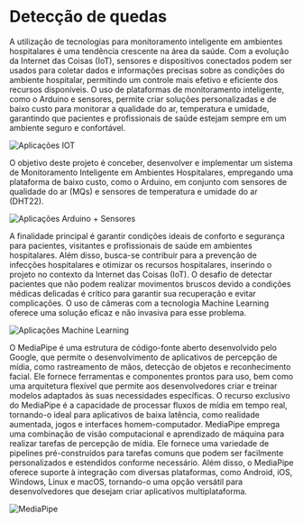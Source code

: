 # Detecção de quedas

A utilização de tecnologias para monitoramento inteligente em ambientes hospitalares é uma tendência crescente na área da saúde. Com a evolução da Internet das Coisas (IoT), sensores e dispositivos conectados podem ser usados para coletar dados e informações precisas sobre as condições do ambiente hospitalar, permitindo um controle mais efetivo e eficiente dos recursos disponíveis. O uso de plataformas de monitoramento inteligente, como o Arduino e sensores, permite criar soluções personalizadas e de baixo custo para monitorar a qualidade do ar, temperatura e umidade, garantindo que pacientes e profissionais de saúde estejam sempre em um ambiente seguro e confortável. 

![Aplicações IOT](https://d1.awsstatic.com/whatisimg/iot-universe.83de2944cc979eac98695797ecb5668f244bd7a5.png)

O objetivo deste projeto é conceber, desenvolver e implementar um sistema de Monitoramento Inteligente em Ambientes Hospitalares, empregando uma plataforma de baixo custo, como o Arduino, em conjunto com sensores de qualidade do ar (MQs) e sensores de temperatura e umidade do ar (DHT22). 

![Aplicações Arduino + Sensores](https://blog.eletrogate.com/wp-content/uploads/2017/08/20170827_162436.jpg)


A finalidade principal é garantir condições ideais de conforto e segurança para pacientes, visitantes e profissionais de saúde em ambientes hospitalares. Além disso, busca-se contribuir para a prevenção de infecções hospitalares e otimizar os recursos hospitalares, inserindo o projeto no contexto da Internet das Coisas (IoT). O desafio de detectar pacientes que não podem realizar movimentos bruscos devido a condições médicas delicadas é crítico para garantir sua recuperação e evitar complicações. O uso de câmeras com a tecnologia Machine Learning oferece uma solução eficaz e não invasiva para esse problema.

![Aplicações Machine Learning](https://viso.ai/wp-content/uploads/2022/07/smart-city-scene-computer-vision-deep-learning-networks.png)

O MediaPipe é uma estrutura de código-fonte aberto desenvolvido pelo Google, que permite o desenvolvimento de aplicativos de percepção de mídia, como rastreamento de mãos, detecção de objetos e reconhecimento facial. Ele fornece ferramentas e componentes prontos para uso, bem como uma arquitetura flexível que permite aos desenvolvedores criar e treinar modelos adaptados às suas necessidades específicas.
O recurso exclusivo do MediaPipe é a capacidade de processar fluxos de mídia em tempo real, tornando-o ideal para aplicativos de baixa latência, como realidade aumentada, jogos e interfaces homem-computador.
MediaPipe emprega uma combinação de visão computacional e aprendizado de máquina para realizar tarefas de percepção de mídia. Ele fornece uma variedade de pipelines pré-construídos para tarefas comuns que podem ser facilmente personalizados e estendidos conforme necessário. Além disso, o MediaPipe oferece suporte à integração com diversas plataformas, como Android, iOS, Windows, Linux e macOS, tornando-o uma opção versátil para desenvolvedores que desejam criar aplicativos multiplataforma.

![MediaPipe](https://editor.analyticsvidhya.com/uploads/77738pose_tracking_full_body_landmarks.png)



